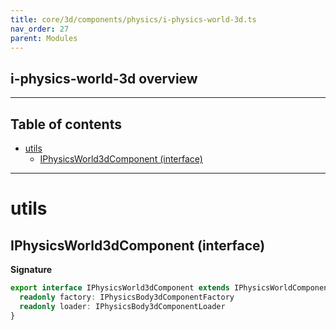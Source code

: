 ```yaml
---
title: core/3d/components/physics/i-physics-world-3d.ts
nav_order: 27
parent: Modules
---
```


## i-physics-world-3d overview

---

<h2 class="text-delta">Table of contents</h2>

- [utils](#utils)
  - [IPhysicsWorld3dComponent (interface)](#iphysicsworld3dcomponent-interface)

---

# utils

## IPhysicsWorld3dComponent (interface)

**Signature**

```ts
export interface IPhysicsWorld3dComponent extends IPhysicsWorldComponent<Point3, Point4> {
  readonly factory: IPhysicsBody3dComponentFactory
  readonly loader: IPhysicsBody3dComponentLoader
}
```
